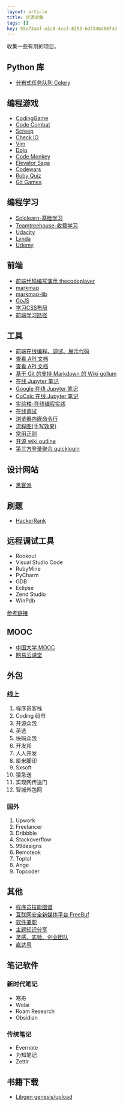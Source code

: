 ```yaml
---
layout: article
title: 资源收集
tags: []
key: 55e73abf-e2c8-4ce3-8253-6d7346d6674d
---
```


收集一些有用的项目。

<!--more-->

## Python 库

* [分布式任务队列 Celery](http://docs.celeryproject.org/en/latest/)

## 编程游戏

* [CodingGame](https://www.codingame.com/)
* [Code Combat](https://cn.codecombat.com/play)
* [Screep](https://screeps.com/)
* [Check IO](https://checkio.org/)
* [Vim](https://vim-adventures.com/)
* [Dojo](http://www.cyber-dojo.org/)
* [Code Monkey](https://www.playcodemonkey.com/)
* [Elevator Saga](http://play.elevatorsaga.com/)
* [Codewars](https://www.codewars.com/)
* [Ruby Quiz](http://rubyquiz.com/)
* [Git Games](https://www.git-game.com/)

## 编程学习

* [Sololearn-基础学习](https://www.sololearn.com/)
* [Teamtreehouse-收费学习](https://teamtreehouse.com/)
* [Udacity](http://udacity.com/)
* [Lynda](http://lynda.com/)
* [Udemy](https://www.udemy.com/)

## 前端

* [前端代码编写演示 thecodeplayer](http://thecodeplayer.com/)
* [markmap](https://github.com/dundalek/markmap)
* [markmap-lib](https://github.com/gera2ld/markmap-lib)
* [GoJS](https://github.com/NorthwoodsSoftware/GoJS)
* [学习CSS布局](http://zh.learnlayout.com/)
* [前端学习路径](https://juejin.im/post/5c69166d6fb9a04a0c2efcd8)

## 工具

* [前端在线编程、调试、展示代码](https://codepen.io/login)
* [查看 API 文档](https://devdocs.io/)
* [查看 API 文档](http://overapi.com/)
* [基于 Git 的支持 Markdown 的 Wiki gollum](https://github.com/gollum/gollum)
* [在线 Jupyter 笔记](https://nbviewer.jupyter.org/)
* [Google 在线 Jupyter 笔记](https://colab.research.google.com/notebooks/welcome.ipynb##scrollTo=GJBs_flRovLc)
* [CoCalc 在线 Jupyter 笔记](https://cocalc.com/app)
* [实验楼-在线编程实践](https://www.shiyanlou.com/)
* [在线调试](https://tool.lu/coderunner/)
* [浏览器内嵌命令行](https://termible.io/)
* [流程图(手写效果)](https://excalidraw.com/)
* [常用正则](https://ihateregex.io/)
* [开源 wiki outline](https://github.com/outline/outline)
* [第三方登录聚合 quicklogin](http://www.quicklogin.cn/)

## 设计网站

* [黑客派](https://hacpai.com/)

## 刷题

* [HackerRank](https://www.hackerrank.com/skills-verification)

## 远程调试工具

* Rookout
* Visual Studio Code
* RubyMine
* PyCharm
* GDB
* Eclipse
* Zend Studio
* WinPdb

[参考链接](https://www.infoq.cn/article/DSwwYCTs69hlGChtZWxk)

## MOOC

* [中国大学 MOOC](https://www.icourse163.org/)
* [网易云课堂](https://study.163.com/)

## 外包

### 线上

1. 程序员客栈
2. Coding 码市
3. 开源众包
4. 英选
5. 快码众包
6. 开发邦
7. 人人开发
8. 厘米脚印
9. Sxsoft
10. 猿急送
11. 实现网传送门
12. 智城外包网

### 国外

1. Upwork
2. Freelancer
3. Dribbble
4. Stackoverflow
5. 99designs
6. Remoteok
7. Toptal
8. Ange
9. Topcoder

## 其他

* [程序员技能图谱](https://github.com/TeamStuQ/skill-map)
* [互联网安全新媒体平台 FreeBuf](https://www.freebuf.com/)
* [软件兼职](https://shixian.com/)
* [主题知识分享](https://medium.com)
* [灵感、实验、创业团队](https://gurudigger.com/ideas)
* [直达号](http://www.zhidahao.com)

## 笔记软件

### 新时代笔记

* 寒舟
* Wolai
* Roam Research
* Obsidian

### 传统笔记

* Evernote
* 为知笔记
* Zettlr

## 书籍下载

* [Libgen genesis/upload](https://libgen.is/)